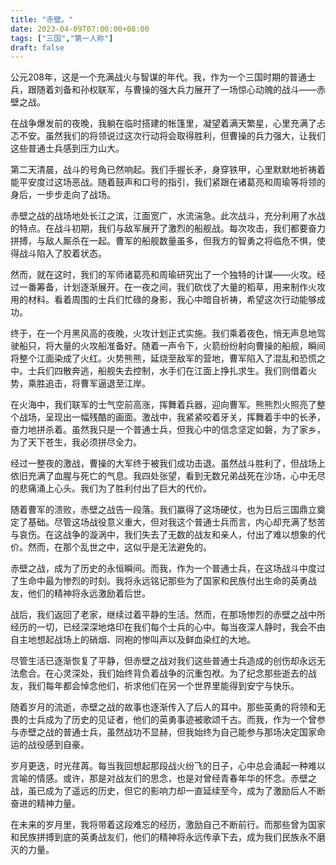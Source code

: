 ```yaml
---
title: "赤壁。"
date: 2023-04-09T07:00:00+08:00
tags: ["三国","第一人称"]
draft: false
---
```


公元208年，这是一个充满战火与智谋的年代。我，作为一个三国时期的普通士兵，跟随着刘备和孙权联军，与曹操的强大兵力展开了一场惊心动魄的战斗——赤壁之战。

在战争爆发前的夜晚，我躺在临时搭建的帐篷里，凝望着满天繁星，心里充满了忐忑不安。虽然我们的将领说过这次行动将会取得胜利，但曹操的兵力强大，让我们这些普通士兵感到压力山大。

第二天清晨，战斗的号角已然响起。我们手握长矛，身穿铁甲，心里默默地祈祷着能平安度过这场恶战。随着鼓声和口号的指引，我们紧跟在诸葛亮和周瑜等将领的身后，一步步走向了战场。

赤壁之战的战场地处长江之滨，江面宽广，水流湍急。此次战斗，充分利用了水战的特点。在战斗初期，我们与敌军展开了激烈的船舰战。每次攻击，我们都要奋力拼搏，与敌人厮杀在一起。曹军的船舰数量虽多，但我方的智勇之将临危不惧，使得战斗陷入了胶着状态。

然而，就在这时，我们的军师诸葛亮和周瑜研究出了一个独特的计谋——火攻。经过一番筹备，计划逐渐展开。在一夜之间，我们砍伐了大量的稻草，用来制作火攻用的材料。看着周围的士兵们忙碌的身影，我心中暗自祈祷，希望这次行动能够成功。

终于，在一个月黑风高的夜晚，火攻计划正式实施。我们乘着夜色，悄无声息地驾驶船只，将大量的火攻船准备好。随着一声令下，火箭纷纷射向曹操的船舰，瞬间将整个江面染成了火红。火势熊熊，延烧至敌军的营地，曹军陷入了混乱和恐慌之中。士兵们四散奔逃，船舰失去控制，水手们在江面上挣扎求生。我们则借着火势，乘胜追击，将曹军逼退至江岸。

在火海中，我们联军的士气空前高涨，挥舞着兵器，迎向曹军。熊熊烈火照亮了整个战场，呈现出一幅残酷的画面。激战中，我紧紧咬着牙关，挥舞着手中的长矛，奋力地拼杀着。虽然我只是一个普通士兵，但我心中的信念坚定如磐，为了家乡，为了天下苍生，我必须拼尽全力。

经过一整夜的激战，曹操的大军终于被我们成功击退。虽然战斗胜利了，但战场上依旧充满了血腥与死亡的气息。我四处张望，看到无数兄弟战死在沙场，心中无尽的悲痛涌上心头。我们为了胜利付出了巨大的代价。

随着曹军的溃败，赤壁之战告一段落。我们赢得了这场硬仗，也为日后三国鼎立奠定了基础。尽管这场战役意义重大，但对我这个普通士兵而言，内心却充满了愁苦与哀伤。在这战争的漩涡中，我们失去了无数的战友和亲人，付出了难以想象的代价。然而，在那个乱世之中，这似乎是无法避免的。

赤壁之战，成为了历史的永恒瞬间。而我，作为一个普通士兵，在这场战斗中度过了生命中最为惨烈的时刻。我将永远铭记那些为了国家和民族付出生命的英勇战友，他们的精神将永远激励着后世。

战后，我们返回了老家，继续过着平静的生活。然而，在那场惨烈的赤壁之战中所经历的一切，已经深深地烙印在我们每个士兵的心中。每当夜深人静时，我会不由自主地想起战场上的硝烟、同袍的惨叫声以及鲜血染红的大地。

尽管生活已逐渐恢复了平静，但赤壁之战对我们这些普通士兵造成的创伤却永远无法愈合。在心灵深处，我们始终背负着战争的沉重包袱。为了纪念那些逝去的战友，我们每年都会悼念他们，祈求他们在另一个世界里能得到安宁与快乐。

随着岁月的流逝，赤壁之战的故事也逐渐传入了后人的耳中。那些英勇的将领和无畏的士兵成为了历史的见证者，他们的英勇事迹被歌颂千古。而我，作为一个曾参与赤壁之战的普通士兵，虽然战功不显赫，但我始终为自己能参与那场决定国家命运的战役感到自豪。

岁月更迭，时光荏苒。每当我回想起那段战火纷飞的日子，心中总会涌起一种难以言喻的情感。或许，那是对战友们的思念，也是对曾经青春年华的怀念。赤壁之战，虽已成为了遥远的历史，但它的影响力却一直延续至今，成为了激励后人不断奋进的精神力量。

在未来的岁月里，我将带着这段难忘的经历，激励自己不断前行。而那些曾为国家和民族拼搏到底的英勇战友们，他们的精神将永远传承下去，成为我们民族永不磨灭的力量。

